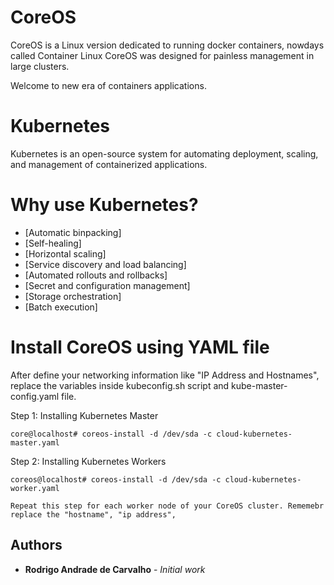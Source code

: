 # CoreOS 
CoreOS is a Linux version dedicated to running docker containers, nowdays called Container Linux CoreOS was designed for painless management in large clusters.

Welcome to new era of containers applications.

# Kubernetes

Kubernetes is an open-source system for automating deployment, scaling, and management of containerized applications.

# Why use Kubernetes?

* [Automatic binpacking]          
* [Self-healing]
* [Horizontal scaling]
* [Service discovery and load balancing]
* [Automated rollouts and rollbacks]
* [Secret and configuration management]
* [Storage orchestration]
* [Batch execution]

# Install CoreOS using YAML file
After define your networking information like "IP Address and Hostnames", replace the variables inside kubeconfig.sh script and kube-master-config.yaml file.

Step 1: Installing Kubernetes Master
```
core@localhost# coreos-install -d /dev/sda -c cloud-kubernetes-master.yaml
```

Step 2: Installing Kubernetes Workers
```
coreos@localhost# coreos-install -d /dev/sda -c cloud-kubernetes-worker.yaml

Repeat this step for each worker node of your CoreOS cluster. Rememebr replace the "hostname", "ip address", 
```


## Authors

* **Rodrigo Andrade de Carvalho** - *Initial work*
